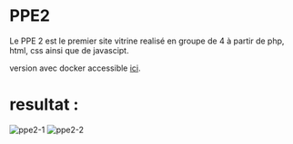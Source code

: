 # PPE2

Le PPE 2 est le premier site vitrine realisé en groupe de 4 à partir de php, html, css ainsi que de javascipt.

version avec docker accessible <a href="https://github.com/AcensJJ/docker-ppe2">ici</a>.

# resultat :

![ppe2-1](https://user-images.githubusercontent.com/45235527/96803820-9dd45200-140d-11eb-89c6-a159b507ee0a.PNG)
![ppe2-2](https://user-images.githubusercontent.com/45235527/96803816-9ca32500-140d-11eb-8e77-3a9e5e05b1e1.PNG)
